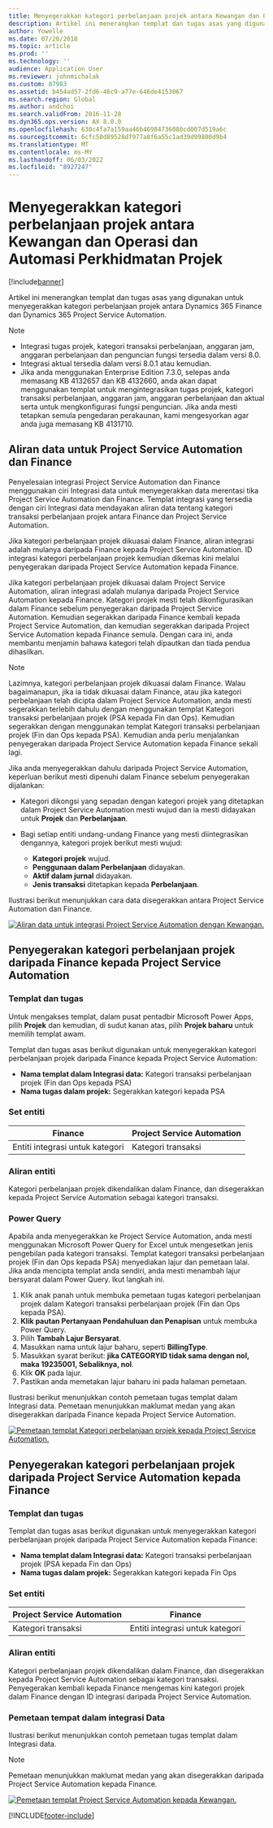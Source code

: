 ```yaml
---
title: Menyegerakkan kategori perbelanjaan projek antara Kewangan dan Operasi dan Automasi Perkhidmatan Projek
description: Artikel ini menerangkan templat dan tugas asas yang digunakan untuk menyegerakkan kategori perbelanjaan projek antara Microsoft Dynamics 365 Kewangan dan Dynamics 365 Project Service Automation.
author: Yowelle
ms.date: 07/20/2018
ms.topic: article
ms.prod: ''
ms.technology: ''
audience: Application User
ms.reviewer: johnmichalak
ms.custom: 87983
ms.assetid: b454ad57-2fd6-46c9-a77e-646de4153067
ms.search.region: Global
ms.author: andchoi
ms.search.validFrom: 2016-11-28
ms.dyn365.ops.version: AX 8.0.0
ms.openlocfilehash: 630c4fa7a159aa46b46984736080cd007d519a6c
ms.sourcegitcommit: 6cfc50d89528df977a8f6a55c1ad39d99800d9b4
ms.translationtype: MT
ms.contentlocale: ms-MY
ms.lasthandoff: 06/03/2022
ms.locfileid: "8927247"
---
```

# <a name="synchronize-project-expense-categories-between-finance-and-operations-and-project-service-automation"></a>Menyegerakkan kategori perbelanjaan projek antara Kewangan dan Operasi dan Automasi Perkhidmatan Projek

[!include[banner](../includes/banner.md)]

Artikel ini menerangkan templat dan tugas asas yang digunakan untuk menyegerakkan kategori perbelanjaan projek antara Dynamics 365 Finance dan Dynamics 365 Project Service Automation.

> [!NOTE]
> - Integrasi tugas projek, kategori transaksi perbelanjaan, anggaran jam, anggaran perbelanjaan dan penguncian fungsi tersedia dalam versi 8.0.
> - Integrasi aktual tersedia dalam versi 8.0.1 atau kemudian.
> - Jika anda menggunakan Enterprise Edition 7.3.0, selepas anda memasang KB 4132657 dan KB 4132660, anda akan dapat menggunakan templat untuk mengintegrasikan tugas projek, kategori transaksi perbelanjaan, anggaran jam, anggaran perbelanjaan dan aktual serta untuk mengkonfigurasi fungsi penguncian. Jika anda mesti tetapkan semula pengedaran perakaunan, kami mengesyorkan agar anda juga memasang KB 4131710.

## <a name="data-flow-for-project-service-automation-and-finance"></a>Aliran data untuk Project Service Automation dan Finance

Penyelesaian integrasi Project Service Automation dan Finance menggunakan ciri Integrasi data untuk menyegerakkan data merentasi tika Project Service Automation dan Finance. Templat integrasi yang tersedia dengan ciri Integrasi data mendayakan aliran data tentang kategori transaksi perbelanjaan projek antara Finance dan Project Service Automation.

Jika kategori perbelanjaan projek dikuasai dalam Finance, aliran integrasi adalah mulanya daripada Finance kepada Project Service Automation. ID integrasi kategori perbelanjaan projek kemudian dikemas kini melalui penyegerakan daripada Project Service Automation kepada Finance.

Jika kategori perbelanjaan projek dikuasai dalam Project Service Automation, aliran integrasi adalah mulanya daripada Project Service Automation kepada Finance. Kategori projek mesti telah dikonfigurasikan dalam Finance sebelum penyegerakan daripada Project Service Automation. Kemudian segerakkan daripada Finance kembali kepada Project Service Automation, dan kemudian segerakkan daripada Project Service Automation kepada Finance semula. Dengan cara ini, anda membantu menjamin bahawa kategori telah dipautkan dan tiada pendua dihasilkan.

> [!NOTE]
> Lazimnya, kategori perbelanjaan projek dikuasai dalam Finance. Walau bagaimanapun, jika ia tidak dikuasai dalam Finance, atau jika kategori perbelanjaan telah dicipta dalam Project Service Automation, anda mesti segerakkan terlebih dahulu dengan menggunakan templat Kategori transaksi perbelanjaan projek (PSA kepada Fin dan Ops). Kemudian segerakkan dengan menggunakan templat Kategori transaksi perbelanjaan projek (Fin dan Ops kepada PSA). Kemudian anda perlu menjalankan penyegerakan daripada Project Service Automation kepada Finance sekali lagi.
>
> Jika anda menyegerakkan dahulu daripada Project Service Automation, keperluan berikut mesti dipenuhi dalam Finance sebelum penyegerakan dijalankan:
>
> - Kategori dikongsi yang sepadan dengan kategori projek yang ditetapkan dalam Project Service Automation mesti wujud dan ia mesti didayakan untuk **Projek** dan **Perbelanjaan**.
> - Bagi setiap entiti undang-undang Finance yang mesti diintegrasikan dengannya, kategori projek berikut mesti wujud:
>
>     - **Kategori projek** wujud. 
>     - **Penggunaan dalam Perbelanjaan** didayakan.
>     - **Aktif dalam jurnal** didayakan.
>     - **Jenis transaksi** ditetapkan kepada **Perbelanjaan**.

Ilustrasi berikut menunjukkan cara data disegerakkan antara Project Service Automation dan Finance.

[![Aliran data untuk integrasi Project Service Automation dengan Kewangan.](./media/ProjectExpenseCategoriesFlow.png)](./media/ProjectExpenseCategoriesFlow.png)

## <a name="project-expense-category-synchronization-from-finance-to-project-service-automation"></a>Penyegerakan kategori perbelanjaan projek daripada Finance kepada Project Service Automation

### <a name="template-and-task"></a>Templat dan tugas

Untuk mengakses templat, dalam pusat pentadbir Microsoft Power Apps, pilih **Projek** dan kemudian, di sudut kanan atas, pilih **Projek baharu** untuk memilih templat awam.

Templat dan tugas asas berikut digunakan untuk menyegerakkan kategori perbelanjaan projek daripada Finance kepada Project Service Automation:

- **Nama templat dalam Integrasi data:** Kategori transaksi perbelanjaan projek (Fin dan Ops kepada PSA)
- **Nama tugas dalam projek:** Segerakkan kategori kepada PSA

### <a name="entity-set"></a>Set entiti

| Finance                           | Project Service Automation |
|-----------------------------------|----------------------------|
| Entiti integrasi untuk kategori | Kategori transaksi     |

### <a name="entity-flow"></a>Aliran entiti

Kategori perbelanjaan projek dikendalikan dalam Finance, dan disegerakkan kepada Project Service Automation sebagai kategori transaksi.

### <a name="power-query"></a>Power Query

Apabila anda menyegerakkan ke Project Service Automation, anda mesti menggunakan Microsoft Power Query for Excel untuk mengesetkan jenis pengebilan pada kategori transaksi. Templat kategori transaksi perbelanjaan projek (Fin dan Ops kepada PSA) menyediakan lajur dan pemetaan lalai. Jika anda mencipta templat anda sendiri, anda mesti menambah lajur bersyarat dalam Power Query. Ikut langkah ini.

1. Klik anak panah untuk membuka pemetaan tugas kategori perbelanjaan projek dalam Kategori transaksi perbelanjaan projek (Fin dan Ops kepada PSA).
2. **Klik pautan Pertanyaan Pendahuluan dan Penapisan** untuk membuka Power Query.
2. Pilih **Tambah Lajur Bersyarat**.
3. Masukkan nama untuk lajur baharu, seperti **BillingType**.
4. Masukkan syarat berikut: **jika CATEGORYID tidak sama dengan nol, maka 19235001, Sebaliknya, nol**.
5. Klik **OK** pada lajur.
6. Pastikan anda memetakan lajur baharu ini pada halaman pemetaan.

Ilustrasi berikut menunjukkan contoh pemetaan tugas templat dalam Integrasi data. Pemetaan menunjukkan maklumat medan yang akan disegerakkan daripada Finance kepada Project Service Automation.

[![Pemetaan templat Kategori perbelanjaan projek kepada Project Service Automation.](./media/ProjectExpenseCategoriesToPSAMapping.jpg)](./media/ProjectExpenseCategoriesToPSAMapping.jpg)

## <a name="project-expense-category-synchronization-from-project-service-automation-to-finance"></a>Penyegerakan kategori perbelanjaan projek daripada Project Service Automation kepada Finance

### <a name="template-and-task"></a>Templat dan tugas

Templat dan tugas asas berikut digunakan untuk menyegerakkan kategori perbelanjaan projek daripada Project Service Automation kepada Finance:

- **Nama templat dalam Integrasi data:** Kategori transaksi perbelanjaan projek (PSA kepada Fin dan Ops)
- **Nama tugas dalam projek:** Segerakkan kategori kepada Fin Ops

### <a name="entity-set"></a>Set entiti

| Project Service Automation | Finance                           |
|----------------------------|-----------------------------------|
| Kategori transaksi     | Entiti integrasi untuk kategori |

### <a name="entity-flow"></a>Aliran entiti

Kategori perbelanjaan projek dikendalikan dalam Finance, dan disegerakkan kepada Project Service Automation sebagai kategori transaksi. Penyegerakan kembali kepada Finance mengemas kini kategori projek dalam Finance dengan ID integrasi daripada Project Service Automation.

### <a name="template-mapping-in-data-integration"></a>Pemetaan tempat dalam integrasi Data

Ilustrasi berikut menunjukkan contoh pemetaan tugas templat dalam Integrasi data.

> [!NOTE]
> Pemetaan menunjukkan maklumat medan yang akan disegerakkan daripada Project Service Automation kepada Finance.

[![Pemetaan templat Project Service Automation kepada Kewangan.](./media/ProjectExpenseCategoriesToFinOpsMapping.jpg)](./media/ProjectExpenseCategoriesToFinOpsMapping.jpg)


[!INCLUDE[footer-include](../includes/footer-banner.md)]